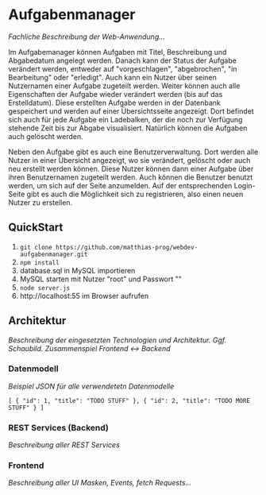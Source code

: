 # Aufgabenmanager
*Fachliche Beschreibung der Web-Anwendung...*

Im Aufgabemanager können Aufgaben mit Titel, Beschreibung und Abgabedatum angelegt werden. Danach kann der Status der Aufgabe verändert werden, entweder auf "vorgeschlagen", "abgebrochen", "in Bearbeitung" oder "erledigt". Auch kann ein Nutzer über seinen Nutzernamen einer Aufgabe zugeteilt werden. Weiter können auch alle Eigenschaften der Aufgabe wieder verändert werden (bis auf das Erstelldatum). Diese erstellten Aufgabe werden in der Datenbank gespeichert und werden auf einer Übersichtsseite angezeigt. Dort befindet sich auch für jede Aufgabe ein Ladebalken, der die noch zur Verfügung stehende Zeit bis zur Abgabe visualisiert. Natürlich können die Aufgaben auch gelöscht werden.

Neben den Aufgabe gibt es auch eine Benutzerverwaltung. Dort werden alle Nutzer in einer Übersicht angezeigt, wo sie verändert, gelöscht oder auch neu erstellt werden können. Diese Nutzer können dann einer Aufgabe über ihren Benutzernamen zugeteilt werden. Auch können die Benutzer benutzt werden, um sich auf der Seite anzumelden. Auf der entsprechenden Login-Seite gibt es auch die Möglichkeit sich zu registrieren, also einen neuen Nutzer zu erstellen.

## QuickStart
1. `git clone https://github.com/matthias-prog/webdev-aufgabenmanager.git`
2. `npm install`
3. database.sql in MySQL importieren
4. MySQL starten mit Nutzer "root" und Passwort ""
5. `node server.js`
6. http://localhost:55 im Browser aufrufen

## Architektur
*Beschreibung der eingesetzten Technologien und Architektur. Ggf. Schaubild. Zusammenspiel Frontend <-> Backend*

### Datenmodell
*Beispiel JSON für alle verwendetetn Datenmodelle*

``
[
  { "id": 1, "title": "TODO STUFF" },
  { "id": 2, "title": "TODO MORE STUFF" }
]
``

### REST Services (Backend)
*Beschreibung aller REST Services*

### Frontend
*Beschreibung aller UI Masken, Events, fetch Requests...*
